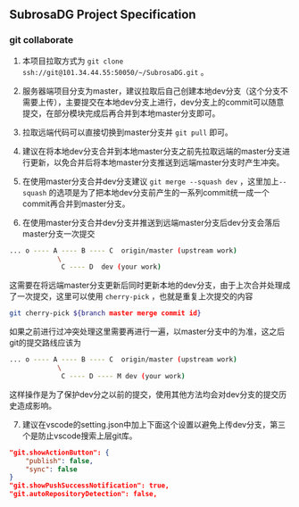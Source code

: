 ## SubrosaDG Project Specification

### git collaborate

1. 本项目拉取方式为 `git clone ssh://git@101.34.44.55:50050/~/SubrosaDG.git` 。

2. 服务器端项目分支为master，建议拉取后自己创建本地dev分支（这个分支不需要上传），主要提交在本地dev分支上进行，dev分支上的commit可以随意提交，在部分模块完成后再合并到本地master分支即可。

3. 拉取远端代码可以直接切换到master分支并 `git pull` 即可。

4. 建议在将本地dev分支合并到本地master分支之前先拉取远端的master分支进行更新，以免合并后将本地master分支推送到远端master分支时产生冲突。

5. 在使用master分支合并dev分支建议 `git merge --squash dev` ，这里加上`--squash` 的选项是为了把本地dev分支前产生的一系列commit统一成一个commit再合并到master分支。

6. 在使用master分支合并dev分支并推送到远端master分支后dev分支会落后master分支一次提交
```bash
... o ---- A ---- B ---- C  origin/master (upstream work)
            \
             C ---- D  dev (your work)
```
这需要在将远端master分支更新后同时更新本地的dev分支，由于上次合并处理成了一次提交，这里可以使用 `cherry-pick` ，也就是重复上次提交的内容
```bash
git cherry-pick ${branch master merge commit id}
```
如果之前进行过冲突处理这里需要再进行一遍，以master分支中的为准，这之后git的提交路线应该为
```bash
... o ---- A ---- B ---- C  origin/master (upstream work)
            \
             C ---- D ---- M dev (your work)
```
这样操作是为了保护dev分之以前的提交，使用其他方法均会对dev分支的提交历史造成影响。

7. 建议在vscode的setting.json中加上下面这个设置以避免上传dev分支，第三个是防止vscode搜索上层git库。
```json
"git.showActionButton": {
    "publish": false,
    "sync": false
}
"git.showPushSuccessNotification": true,
"git.autoRepositoryDetection": false,
```
